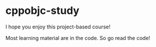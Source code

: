 cppobjc-study
==========

I hope you enjoy this project-based course!

Most learning material are in the code. So go read the code!
